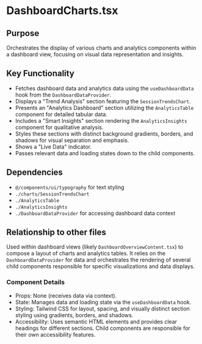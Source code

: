 # DashboardCharts.tsx

## Purpose
Orchestrates the display of various charts and analytics components within a dashboard view, focusing on visual data representation and insights.

## Key Functionality
- Fetches dashboard data and analytics data using the `useDashboardData` hook from the `DashboardDataProvider`.
- Displays a "Trend Analysis" section featuring the `SessionTrendsChart`.
- Presents an "Analytics Dashboard" section utilizing the `AnalyticsTable` component for detailed tabular data.
- Includes a "Smart Insights" section rendering the `AnalyticsInsights` component for qualitative analysis.
- Styles these sections with distinct background gradients, borders, and shadows for visual separation and emphasis.
- Shows a "Live Data" indicator.
- Passes relevant data and loading states down to the child components.

## Dependencies
- `@/components/ui/typography` for text styling
- `./charts/SessionTrendsChart`
- `./AnalyticsTable`
- `./AnalyticsInsights`
- `./DashboardDataProvider` for accessing dashboard data context

## Relationship to other files
Used within dashboard views (likely `DashboardOverviewContent.tsx`) to compose a layout of charts and analytics tables. It relies on the `DashboardDataProvider` for data and orchestrates the rendering of several child components responsible for specific visualizations and data displays.

### Component Details
- Props: None (receives data via context).
- State: Manages data and loading state via the `useDashboardData` hook.
- Styling: Tailwind CSS for layout, spacing, and visually distinct section styling using gradients, borders, and shadows.
- Accessibility: Uses semantic HTML elements and provides clear headings for different sections. Child components are responsible for their own accessibility features.